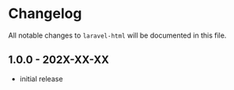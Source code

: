 # Changelog

All notable changes to `laravel-html` will be documented in this file.

## 1.0.0 - 202X-XX-XX

- initial release
